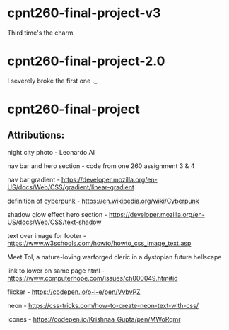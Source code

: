 # cpnt260-final-project-v3
Third time's the charm

# cpnt260-final-project-2.0
I severely broke the first one ._.

# cpnt260-final-project

## Attributions:

night city photo - Leonardo AI

nav bar and hero section - code from one 260 assignment 3 & 4

nav bar gradient - https://developer.mozilla.org/en-US/docs/Web/CSS/gradient/linear-gradient

definition of cyberpunk - https://en.wikipedia.org/wiki/Cyberpunk

shadow glow effect hero section - https://developer.mozilla.org/en-US/docs/Web/CSS/text-shadow

text over image for footer - https://www.w3schools.com/howto/howto_css_image_text.asp


Meet Tol, a nature-loving warforged cleric in a dystopian future hellscape

link to lower on same page html - https://www.computerhope.com/issues/ch000049.htm#id

flicker - https://codepen.io/o-l-e/pen/VvbvPZ

neon - https://css-tricks.com/how-to-create-neon-text-with-css/

icones - https://codepen.io/Krishnaa_Gupta/pen/MWoRqmr
